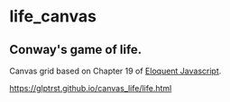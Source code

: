 # life_canvas

## Conway's game of life.

Canvas grid based on Chapter 19 of [Eloquent Javascript](https://eloquentjavascript.net/).

https://glptrst.github.io/canvas_life/life.html

